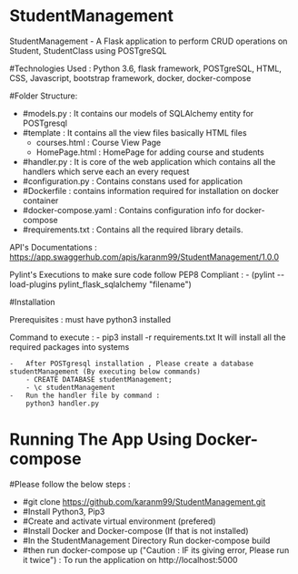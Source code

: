 # StudentManagement
StudentManagement - A Flask application to perform CRUD operations on Student, StudentClass using POSTgreSQL



#Technologies Used : 
Python 3.6, flask framework, POSTgreSQL, HTML, CSS, Javascript, bootstrap framework, docker, docker-compose

#Folder Structure:

- #models.py : It contains our models of SQLAlchemy entity for POSTgresql 
- #template : It contains all the view files basically HTML files
    - courses.html  : Course View Page
    - HomePage.html : HomePage for adding course and students
- #handler.py : It is core of the web application which contains all the handlers which serve each an every request
- #configuration.py : Contains constans used for application
- #Dockerfile : contains information required for installation on docker container
- #docker-compose.yaml : Contains configuration info for docker-compose
- #requirements.txt : Contains all the required library details.


API's Documentations :
https://app.swaggerhub.com/apis/karanm99/StudentManagement/1.0.0


Pylint's Executions to make sure code follow PEP8 Compliant : 
    - (pylint --load-plugins pylint_flask_sqlalchemy "filename")


#Installation

Prerequisites : must have python3 installed

Command to execute : 
    -   pip3 install -r requirements.txt
        It will install all the required packages into systems
        
    -   After POSTgresql installation , Please create a database studentManagement (By executing below commands)
        - CREATE DATABASE studentManagement;
        - \c studentManagement
    -   Run the handler file by command :
        python3 handler.py
        

# Running The App Using Docker-compose

#Please follow the below steps : 
- #git clone https://github.com/karanm99/StudentManagement.git
- #Install Python3, Pip3
- #Create and activate virtual environment (prefered) 
- #Install Docker and Docker-compose (If that is not installed)
- #In the StudentManagement Directory Run docker-compose build
- #then run docker-compose up ("Caution : IF its giving error, Please run it twice") :  To run the application on                            http://localhost:5000

    
        

